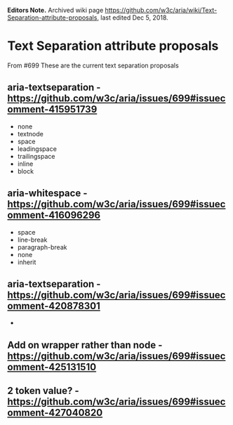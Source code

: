 **Editors Note.** Archived wiki page https://github.com/w3c/aria/wiki/Text-Separation-attribute-proposals, last edited Dec 5, 2018.


# Text Separation attribute proposals

From #699 These are the current text separation proposals

## aria-textseparation - https://github.com/w3c/aria/issues/699#issuecomment-415951739
* none
* textnode
* space
* leadingspace
* trailingspace
* inline
* block

## aria-whitespace - https://github.com/w3c/aria/issues/699#issuecomment-416096296
* space
* line-break
* paragraph-break
* none
* inherit

## aria-textseparation - https://github.com/w3c/aria/issues/699#issuecomment-420878301
* 

## Add on wrapper rather than node - https://github.com/w3c/aria/issues/699#issuecomment-425131510

## 2 token value? - https://github.com/w3c/aria/issues/699#issuecomment-427040820



